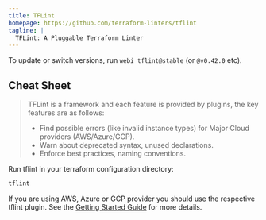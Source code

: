 ```yaml
---
title: TFLint
homepage: https://github.com/terraform-linters/tflint
tagline: |
  TFLint: A Pluggable Terraform Linter
---
```


To update or switch versions, run `webi tflint@stable` (or `@v0.42.0` etc).

## Cheat Sheet

> TFLint is a framework and each feature is provided by plugins, the key features are as follows:
> - Find possible errors (like invalid instance types) for Major Cloud providers (AWS/Azure/GCP).
> - Warn about deprecated syntax, unused declarations.
> - Enforce best practices, naming conventions.

Run tflint in your terraform configuration directory:

```sh
tflint
```

If you are using AWS, Azure or GCP provider you should use the respective tflint plugin.
See the [Getting Started Guide](https://github.com/terraform-linters/tflint#getting-started) for more details.
